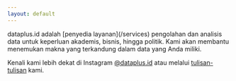 ```yaml
---
layout: default
---
```


<div class="lead pretty-links">
dataplus.id adalah [penyedia layanan](/services) pengolahan dan analisis data untuk keperluan akademis, bisnis, hingga politik. Kami akan membantu menemukan makna yang terkandung dalam data yang Anda miliki.
  
Kenali kami lebih dekat di Instagram [@dataplus.id](https://instagram.com/dataplus.id) atau melalui [tulisan-tulisan](/articles) kami.
</div>
